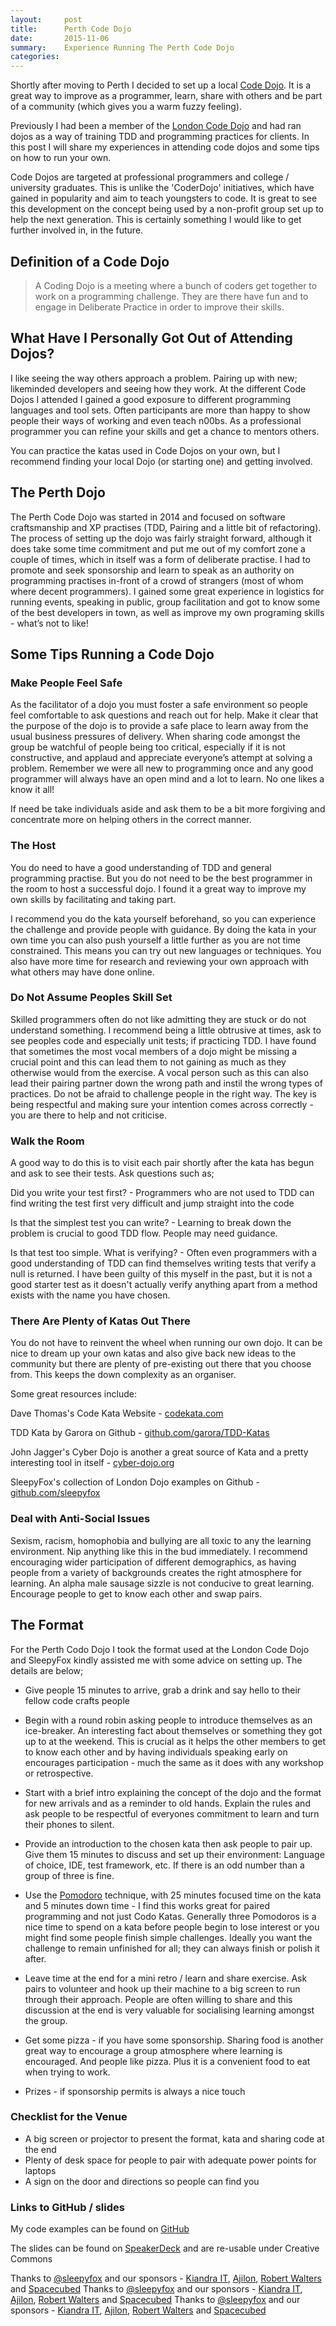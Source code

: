 ```yaml
---
layout:     post
title:      Perth Code Dojo
date:       2015-11-06
summary:    Experience Running The Perth Code Dojo
categories: 
---
```


Shortly after moving to Perth I decided to set up a local [Code Dojo](http://www.meetup.com/perth-code-dojo). It is a great way to improve as a programmer, learn, share with others and be part of a community (which gives you a warm fuzzy feeling).

Previously I had been a member of the [London Code Dojo](http://www.meetup.com/London-Code-Dojo) and had ran dojos as a way of training TDD and programming practices for clients. In this post I will share my experiences in attending code dojos and some tips on how to run your own.

Code Dojos are targeted at professional programmers and college / university graduates. This is unlike the 'CoderDojo' initiatives, which have gained in popularity and aim to teach youngsters to code. It is great to see this development on the concept being used by a non-profit group set up to help the next generation. This is certainly something I would like to get further involved in, in the future.

## Definition of a Code Dojo

<blockquote>
A Coding Dojo is a meeting where a bunch of coders get together to work on a programming challenge. They are there have fun and to engage in Deliberate Practice in order to improve their skills.
</blockquote>

## What Have I Personally Got Out of Attending Dojos?

I like seeing the way others approach a problem. Pairing up with new; likeminded developers and seeing how they work. At the different Code Dojos I attended I gained a good exposure to different programming languages and tool sets. Often participants are more than happy to show people their ways of working and even teach n00bs. As a professional programmer you can refine your skills and get a chance to mentors others.

You can practice the katas used in Code Dojos on your own, but I recommend finding your local Dojo (or starting one) and getting involved.

## The Perth Dojo

The Perth Code Dojo was started in 2014 and focused on software craftsmanship and XP practises (TDD, Pairing and a little bit of refactoring). The process of setting up the dojo was fairly straight forward, although it does take some time commitment and put me out of my comfort zone a couple of times, which in itself was a form of deliberate practise.  I had to promote and seek sponsorship and learn to speak as an authority on programming practises in-front of a crowd of strangers (most of whom where decent programmers). I gained some great experience in logistics for running events, speaking in public, group facilitation and got to know some of the best developers in town, as well as improve my own programing skills - what’s not to like!

## Some Tips Running a Code Dojo

### Make People Feel Safe

As the facilitator of a dojo you must foster a safe environment so people feel comfortable to ask questions and reach out for help. Make it clear that the purpose of the dojo is to provide a safe place to learn away from the usual business pressures of delivery. When sharing code amongst the group be watchful of people being too critical, especially if it is not constructive, and applaud and appreciate everyone’s attempt at solving a problem. Remember we were all new to programming once and any good programmer will always have an open mind and a lot to learn. No one likes a know it all!

If need be take individuals aside and ask them to be a bit more forgiving and concentrate more on helping others in the correct manner.

### The Host

You do need to have a good understanding of TDD and general programming practise. But you do not need to be the best programmer in the room to host a successful dojo. I found it a great way to improve my own skills by facilitating and taking part.

I recommend you do the kata yourself beforehand, so you can experience the challenge and provide people with guidance. By doing the kata in your own time you can also push yourself a little further as you are not time constrained. This means you can try out new languages or techniques. You also have more time for research and reviewing your own approach with what others may have done online.

### Do Not Assume Peoples Skill Set

Skilled programmers often do not like admitting they are stuck or do not understand something.  I recommend being a little obtrusive at times, ask to see peoples code and especially unit tests; if practicing TDD. I have found that sometimes the most vocal members of a dojo might be missing a crucial point and this can lead them to not gaining as much as they otherwise would from the exercise. A vocal person such as this can also lead their pairing partner down the wrong path and instil the wrong types of practices. Do not be afraid to challenge people in the right way. The key is being respectful and making sure your intention comes across correctly - you are there to help and not criticise.

### Walk the Room

A good way to do this is to visit each pair shortly after the kata has begun and ask to see their tests. Ask questions such as;

Did you write your test first? - Programmers who are not used to TDD can find writing the test first very difficult and jump straight into the code

Is that the simplest test you can write? - Learning to break down the problem is crucial to good TDD flow. People may need guidance.

Is that test too simple. What is verifying? - Often even programmers with a good understanding of TDD can find themselves writing tests that verify a null is returned. I have been guilty of this myself in the past, but it is not a good starter test as it doesn't actually verify anything apart from a method exists with the name you have chosen.

### There Are Plenty of Katas Out There

You do not have to reinvent the wheel when running our own dojo. It can be nice to dream up your own katas and also give back new ideas to the community but there are plenty of pre-existing out there that you choose from. This keeps the down complexity as an organiser.

Some great resources include:

Dave Thomas's Code Kata Website - [codekata.com](http://codekata.com/) 

TDD Kata by Garora on Github - [github.com/garora/TDD-Katas](https://github.com/garora/TDD-Katas)

John Jagger's Cyber Dojo is another a great source of Kata and a pretty interesting tool in itself - [cyber-dojo.org](http://cyber-dojo.org/)

SleepyFox's collection of London Dojo examples on Github - [github.com/sleepyfox](http://github.com/sleepyfox)

### Deal with Anti-Social Issues

Sexism, racism, homophobia and bullying are all toxic to any the learning environment. Nip anything like this in the bud immediately. I recommend encouraging wider participation of different demographics, as having people from a variety of backgrounds creates the right atmosphere for learning. An alpha male sausage sizzle is not conducive to great learning. Encourage people to get to know each other and swap pairs.


## The Format

For the Perth Codo Dojo I took the format used at the London Code Dojo and SleepyFox kindly assisted me with some advice on setting up. The details are below;

- Give people 15 minutes to arrive, grab a drink and say hello to their fellow code crafts people

- Begin with a round robin asking people to introduce themselves as an ice-breaker. An interesting fact about themselves or something they got up to at the weekend. This is crucial as it helps the other members to get to know each other and by having individuals speaking early on encourages participation - much the same as it does with any workshop or retrospective.

- Start with a brief intro explaining the concept of the dojo and the format for new arrivals and as a reminder to old hands. Explain the rules and ask people to be respectful of everyones commitment to learn and turn their phones to silent.

- Provide an introduction to the chosen kata then ask people to pair up. Give them 15 minutes to discuss and set up their environment: Language of choice, IDE, test framework, etc. If there is an odd number than a group of three is fine.

- Use the [Pomodoro](http://tomatoi.st) technique, with 25 minutes focused time on the kata and 5 minutes down time - I find this works great for paired programming and not just Codo Katas. Generally three Pomodoros is a nice time to spend on a kata before people begin to lose interest or you might find some people finish simple challenges. Ideally you want the challenge to remain unfinished for all; they can always finish or polish it after.

- Leave time at the end for a mini retro / learn and share exercise. Ask pairs to volunteer and hook up their machine to a big screen to run through their approach. People are often willing to share and this discussion at the end is very valuable for socialising learning amongst the group.

- Get some pizza - if you have some sponsorship. Sharing food is another great way to encourage a group atmosphere where learning is encouraged.  And people like pizza. Plus it is a convenient food to eat when trying to work.

- Prizes - if sponsorship permits is always a nice touch

### Checklist for the Venue

- A big screen or projector to present the format, kata and sharing code at the end
- Plenty of desk space for people to pair with adequate power points for laptops
- A sign on the door and directions so people can find you

### Links to GitHub / slides

My code examples can be found on [GitHub](http://github.com/burlistic)

The slides can be found on [SpeakerDeck](http://speakerdeck.com/burlistic) and are re-usable under Creative Commons

Thanks to [@sleepyfox](https://twitter.com/sleepyfox) and our sponsors - [Kiandra IT](http://kiandra.com.au/), [Ajilon](http://www.ajilon.com.au/), [Robert Walters](http://www.robertwalters.com.au) and [Spacecubed](http://spacecubed.com)
Thanks to [@sleepyfox](https://twitter.com/sleepyfox) and our sponsors - [Kiandra IT](http://kiandra.com.au/), [Ajilon](http://www.ajilon.com.au/), [Robert Walters](http://www.robertwalters.com.au) and [Spacecubed](http://spacecubed.com)
Thanks to [@sleepyfox](https://twitter.com/sleepyfox) and our sponsors - [Kiandra IT](http://kiandra.com.au/), [Ajilon](http://www.ajilon.com.au/), [Robert Walters](http://www.robertwalters.com.au) and [Spacecubed](http://spacecubed.com)